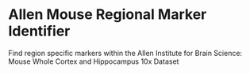 # Allen Mouse Regional Marker Identifier
Find region specific markers within the Allen Institute for Brain Science: Mouse Whole Cortex and Hippocampus 10x Dataset
